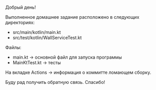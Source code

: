 Добрый день!

Выполненное домашнее задание расположено в следующих директориях:
* src/main/kotlin/main.kt
* src/test/kotlin/WallServiceTest.kt

Файлы:
* main.kt -> основной файл для запуска программы
* MainKtTest.kt -> тесты

На вкладке Actions -> информация о коммитте ломающем сборку.

Буду рад получить обратную связь. Спасибо!

